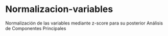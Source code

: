 # Normalizacion-variables
Normalización de las variables mediante z-score para su posterior Análisis de Componentes Principales
